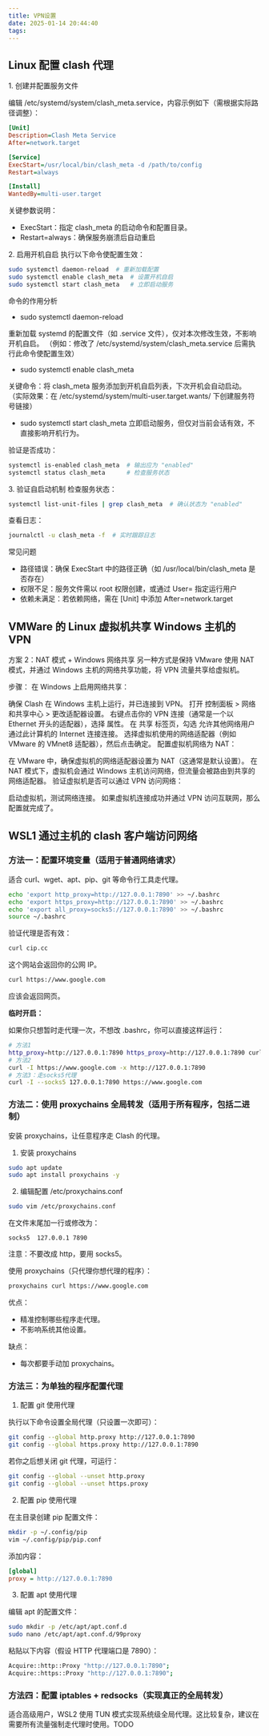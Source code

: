 ```yaml
---
title: VPN设置
date: 2025-01-14 20:44:40
tags:
---
```


## Linux 配置 clash 代理

‌1. 创建并配置服务文件‌

编辑 /etc/systemd/system/clash_meta.service，内容示例如下（需根据实际路径调整）：

```ini
[Unit]
Description=Clash Meta Service
After=network.target

[Service]
ExecStart=/usr/local/bin/clash_meta -d /path/to/config
Restart=always

[Install]
WantedBy=multi-user.target
```

关键参数说明：

- ExecStart：指定 clash_meta 的启动命令和配置目录。
- Restart=always：确保服务崩溃后自动重启‌

‌2. 启用开机自启‌
执行以下命令使配置生效：

```bash
sudo systemctl daemon-reload  # 重新加载配置
sudo systemctl enable clash_meta  # 设置开机自启
sudo systemctl start clash_meta   # 立即启动服务
```

命令的作用分析‌

- sudo systemctl daemon-reload‌

重新加载 systemd 的配置文件（如 .service 文件），仅对本次修改生效，‌不影响开机自启‌。
（例如：修改了 /etc/systemd/system/clash_meta.service 后需执行此命令使配置生效）

- ‌sudo systemctl enable clash_meta‌

‌关键命令‌：将 clash_meta 服务添加到开机自启列表，‌下次开机会自动启动‌。
（实际效果：在 /etc/systemd/system/multi-user.target.wants/ 下创建服务符号链接）

- ‌sudo systemctl start clash_meta‌
立即启动服务，但仅对当前会话有效，‌不直接影响开机行为‌。

验证是否成功：

```bash
systemctl is-enabled clash_meta  # 输出应为 "enabled"
systemctl status clash_meta      # 检查服务状态
```

‌3. 验证自启动机制‌
‌检查服务状态‌：

```bash
systemctl list-unit-files | grep clash_meta  # 确认状态为 "enabled"
```

‌查看日志‌：

```bash
journalctl -u clash_meta -f  # 实时跟踪日志
```

‌常见问题‌

- ‌路径错误‌：确保 ExecStart 中的路径正确（如 /usr/local/bin/clash_meta 是否存在）‌
- ‌权限不足‌：服务文件需以 root 权限创建，或通过 User= 指定运行用户‌
- ‌依赖未满足‌：若依赖网络，需在 [Unit] 中添加 After=network.target


## VMWare 的 Linux 虚拟机共享 Windows 主机的 VPN

方案 2：NAT 模式 + Windows 网络共享
另一种方式是保持 VMware 使用 NAT 模式，并通过 Windows 主机的网络共享功能，将 VPN 流量共享给虚拟机。

步骤：
在 Windows 上启用网络共享：

确保 Clash 在 Windows 主机上运行，并已连接到 VPN。
打开 控制面板 > 网络和共享中心 > 更改适配器设置。
右键点击你的 VPN 连接（通常是一个以 Ethernet 开头的适配器），选择 属性。
在 共享 标签页，勾选 允许其他网络用户通过此计算机的 Internet 连接连接。
选择虚拟机使用的网络适配器（例如 VMware 的 VMnet8 适配器），然后点击确定。
配置虚拟机网络为 NAT：

在 VMware 中，确保虚拟机的网络适配器设置为 NAT（这通常是默认设置）。
在 NAT 模式下，虚拟机会通过 Windows 主机访问网络，但流量会被路由到共享的网络适配器。
验证虚拟机是否可以通过 VPN 访问网络：

启动虚拟机，测试网络连接。
如果虚拟机连接成功并通过 VPN 访问互联网，那么配置就完成了。

## WSL1 通过主机的 clash 客户端访问网络

### 方法一：配置环境变量（适用于普通网络请求）

适合 curl、wget、apt、pip、git 等命令行工具走代理。

```bash
echo 'export http_proxy=http://127.0.0.1:7890' >> ~/.bashrc
echo 'export https_proxy=http://127.0.0.1:7890' >> ~/.bashrc
echo 'export all_proxy=socks5://127.0.0.1:7890' >> ~/.bashrc
source ~/.bashrc
```

验证代理是否有效：

```bash
curl cip.cc
```

这个网站会返回你的公网 IP。

```bash
curl https://www.google.com
```

应该会返回网页。

**临时开启：**

如果你只想暂时走代理一次，不想改 .bashrc，你可以直接这样运行：

```bash
# 方法1
http_proxy=http://127.0.0.1:7890 https_proxy=http://127.0.0.1:7890 curl https://www.google.com
# 方法2
curl -I https://www.google.com -x http://127.0.0.1:7890
# 方法3：走socks5代理
curl -I --socks5 127.0.0.1:7890 https://www.google.com
```


### 方法二：使用 proxychains 全局转发（适用于所有程序，包括二进制）

安装 proxychains，让任意程序走 Clash 的代理。

1. 安装 proxychains

```bash
sudo apt update
sudo apt install proxychains -y
```

2. 编辑配置 /etc/proxychains.conf

```bash
sudo vim /etc/proxychains.conf
```

在文件末尾加一行或修改为：

```nginx
socks5  127.0.0.1 7890
```

注意：不要改成 http，要用 socks5。

使用 proxychains（只代理你想代理的程序）：

```bash
proxychains curl https://www.google.com
```

优点：

- 精准控制哪些程序走代理。
- 不影响系统其他设置。

缺点：

- 每次都要手动加 proxychains。


### 方法三：为单独的程序配置代理

1. 配置 git 使用代理

执行以下命令设置全局代理（只设置一次即可）：

```bash
git config --global http.proxy http://127.0.0.1:7890
git config --global https.proxy http://127.0.0.1:7890
```

若你之后想关闭 git 代理，可运行：

```bash
git config --global --unset http.proxy
git config --global --unset https.proxy
```

2. 配置 pip 使用代理

在主目录创建 pip 配置文件：

```bash
mkdir -p ~/.config/pip
vim ~/.config/pip/pip.conf
```

添加内容：

```ini
[global]
proxy = http://127.0.0.1:7890
```

3. 配置 apt 使用代理

编辑 apt 的配置文件：

```bash
sudo mkdir -p /etc/apt/apt.conf.d
sudo nano /etc/apt/apt.conf.d/99proxy
```

粘贴以下内容（假设 HTTP 代理端口是 7890）：

```bash
Acquire::http::Proxy "http://127.0.0.1:7890";
Acquire::https::Proxy "http://127.0.0.1:7890";
```


### 方法四：配置 iptables + redsocks（实现真正的全局转发）

适合高级用户，WSL2 使用 TUN 模式实现系统级全局代理。这比较复杂，建议在需要所有流量强制走代理时使用。TODO
